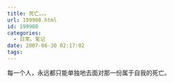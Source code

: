```yaml
---
title: 死亡。。。
url: 199908.html
id: 199908
categories:
  - 日常。笔记
date: 2007-06-30 02:17:02
tags:
---
```


每一个人，永远都只能单独地去面对那一份属于自我的死亡。
